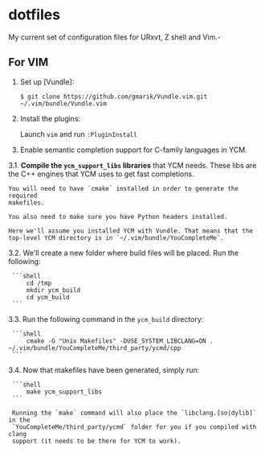 dotfiles
========

My current set of configuration files for URxvt, Z shell and Vim.-


## For VIM

1. Set up [Vundle]:

   `$ git clone https://github.com/gmarik/Vundle.vim.git ~/.vim/bundle/Vundle.vim`

2. Install the plugins:

   Launch `vim` and run `:PluginInstall`

3. Enable semantic completion support for C-family languages in YCM.

3.1. **Compile the `ycm_support_libs` libraries** that YCM needs. These libs
    are the C++ engines that YCM uses to get fast completions.

    You will need to have `cmake` installed in order to generate the required
    makefiles.

    You also need to make sure you have Python headers installed.

    Here we'll assume you installed YCM with Vundle. That means that the
    top-level YCM directory is in `~/.vim/bundle/YouCompleteMe`.

3.2. We'll create a new folder where build files will be placed. Run the
     following:

     ```shell
         cd /tmp
         mkdir ycm_build
         cd ycm_build
     ```

3.3. Run the following command in the `ycm_build` directory:

     ```shell
         cmake -G "Unix Makefiles" -DUSE_SYSTEM_LIBCLANG=ON . ~/.vim/bundle/YouCompleteMe/third_party/ycmd/cpp                                                       
     ```

3.4. Now that makefiles have been generated, simply run:

     ```shell
         make ycm_support_libs
     ```

     Running the `make` command will also place the `libclang.[so|dylib]` in the
     `YouCompleteMe/third_party/ycmd` folder for you if you compiled with clang
     support (it needs to be there for YCM to work).
